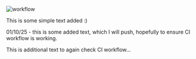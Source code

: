 ![workflow](https://github.com/AndrewJohnMunn/devops/actions/workflows/main.yml/badge.svg)

This is some simple text added :) 

01/10/25 - this is some added text, which I will push, hopefully to ensure CI workflow is working.

 This is additional text to again check CI workflow...
 
